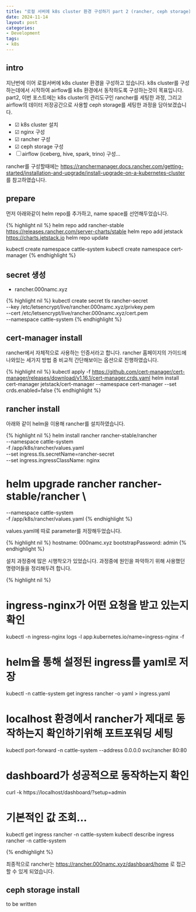 ```yaml
---
title: "로컬 서버에 k8s cluster 환경 구성하기 part 2 (rancher, ceph storage)"
date: 2024-11-14
layout: post
categories: 
- Development
tags: 
- k8s
---
```



## intro
지난번에 이어 로컬서버에 k8s cluster 환경을 구성하고 있습니다. k8s cluster를 구성하는데에서 시작하여 airflow를 k8s 환경에서 동작하도록 구성하는것이 목표입니다. part2, 이번 포스트에는 k8s cluster의 관리도구인 rancher를 세팅한 과정, 그리고 airflow의 데이터 저장공간으로 사용할 ceph storage를 세팅한 과정을 담아보겠습니다.

-   ☑ k8s cluster 설치
-   ☑ nginx 구성
-   ☑ rancher 구성
-   ☑ ceph storage 구성
-   ☐ airflow (iceberg, hive, spark, trino) 구성&#x2026;

rancher를 구성할때에는 https://ranchermanager.docs.rancher.com/getting-started/installation-and-upgrade/install-upgrade-on-a-kubernetes-cluster 를 참고하였습니다.

## prepare
먼저 아래와같이 helm repo를 추가하고, name space를 선언해두었습니다.

{% highlight nil %}
helm repo add rancher-stable https://releases.rancher.com/server-charts/stable
helm repo add jetstack https://charts.jetstack.io
helm repo update

kubectl create namespace cattle-system
kubectl create namespace cert-manager
{% endhighlight %}

## secret 생성
-   rancher.000namc.xyz

{% highlight nil %}
kubectl create secret tls rancher-secret \
  --key /etc/letsencrypt/live/rancher.000namc.xyz/privkey.pem \
  --cert /etc/letsencrypt/live/rancher.000namc.xyz/cert.pem \
  --namespace cattle-system
{% endhighlight %}

## cert-manager install
rancher에서 자체적으로 사용하는 인증서라고 합니다. rancher 홈페이지의 가이드에 나와있는 세가지 방법 중 비교적 간단해보이는 옵션으로 진행하였습니다. 

{% highlight nil %}
kubectl apply -f https://github.com/cert-manager/cert-manager/releases/download/v1.16.1/cert-manager.crds.yaml
helm install cert-manager jetstack/cert-manager --namespace cert-manager --set crds.enabled=false
{% endhighlight %}

## rancher install
아래와 같이 helm을 이용해 rancher를 설치하였습니다. 

{% highlight nil %}
helm install rancher rancher-stable/rancher \
  --namespace cattle-system \
  -f /app/k8s/rancher/values.yaml \
  --set ingress.tls.secretName=rancher-secret \
  --set ingress.ingressClassName: nginx

# helm upgrade rancher rancher-stable/rancher \
  --namespace cattle-system \
  -f /app/k8s/rancher/values.yaml
{% endhighlight %}

values.yaml에 따로 parameter를 저장해두었습니다.

{% highlight nil %}
hostname: 000namc.xyz
bootstrapPassword: admin
{% endhighlight %}

설치 과정중에 많은 시행착오가 있었습니다. 과정중에 원인을 파악하기 위해 사용했던 명령어들을 정리해두려 합니다.

{% highlight nil %}
# ingress-nginx가 어떤 요청을 받고 있는지 확인
kubectl -n ingress-nginx logs -l app.kubernetes.io/name=ingress-nginx -f

# helm을 통해 설정된 ingress를 yaml로 저장 
kubectl -n cattle-system get ingress rancher -o yaml > ingress.yaml

# localhost 환경에서 rancher가 제대로 동작하는지 확인하기위해 포트포워딩 세팅
kubectl port-forward -n cattle-system --address 0.0.0.0 svc/rancher 80:80

# dashboard가 성공적으로 동작하는지 확인 
curl -k https://localhost/dashboard/?setup=admin

# 기본적인 값 조회...
kubectl get ingress rancher -n cattle-system
kubectl describe ingress rancher -n cattle-system

{% endhighlight %}

최종적으로 rancher는 https://rancher.000namc.xyz/dashboard/home 로 접근할 수 있게 되었습니다. 

## ceph storage install
to be written

